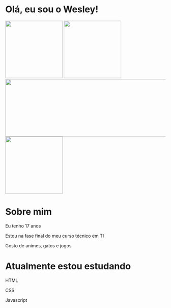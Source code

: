 # Olá, eu sou o Wesley!
<div>
  <a  href="https://github.com/wescostaa"></a>
  <img height="180em" src="https://github-readme-stats.vercel.app/api?username=wescostaa&show_icons=true&theme=dracula&include_all_commits=true&count_private=true">
  <img height="180em" src="http://clubedosgeeks.com.br/wp-content/uploads/2016/01/dormrm.gif">
  <img height="180em" width="608em" src="https://github-readme-stats.vercel.app/api/top-langs/?username=wescostaa&layout=compacts&langs_count=16&theme=dracula">
  <img height="180em" src="https://pa1.narvii.com/7785/72624fa3658c2a6695228e8551975e2786a16e0er1-457-480_hq.gif">
</div>

# Sobre mim
  <p> Eu tenho 17 anos </p>
  <p> Estou na fase final do meu curso técnico em TI </p>
  <p> Gosto de animes, gatos e jogos </p>
  
# Atualmente estou estudando
  <p> HTML </p>
  <p> CSS </p>
  <p> Javascript </p>
